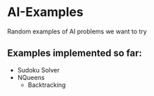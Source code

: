 # AI-Examples
Random examples of AI problems we want to try

## Examples implemented so far:
* Sudoku Solver
* NQueens
  * Backtracking
